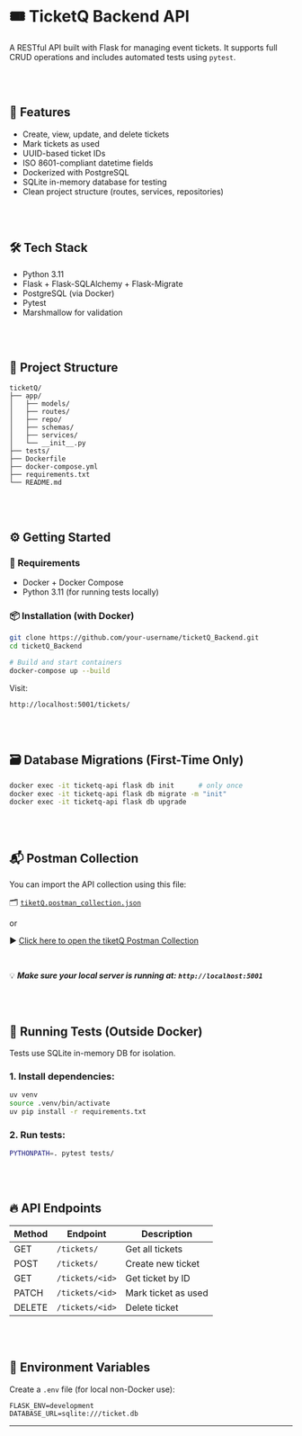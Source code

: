 # 🎟️ TicketQ Backend API

A RESTful API built with Flask for managing event tickets. It supports full CRUD operations and includes automated tests using `pytest`.

<br><br>

## 🚀 Features

- Create, view, update, and delete tickets
- Mark tickets as used
- UUID-based ticket IDs
- ISO 8601-compliant datetime fields
- Dockerized with PostgreSQL
- SQLite in-memory database for testing
- Clean project structure (routes, services, repositories)


<br><br>

## 🛠️ Tech Stack

- Python 3.11
- Flask + Flask-SQLAlchemy + Flask-Migrate
- PostgreSQL (via Docker)
- Pytest
- Marshmallow for validation


<br><br>

## 📁 Project Structure

```
ticketQ/
├── app/
│   ├── models/
│   ├── routes/
│   ├── repo/
│   ├── schemas/
│   ├── services/
│   └── __init__.py
├── tests/
├── Dockerfile
├── docker-compose.yml
├── requirements.txt
└── README.md
```


<br><br>

## ⚙️ Getting Started

### 🔧 Requirements

- Docker + Docker Compose
- Python 3.11 (for running tests locally)



### 📦 Installation (with Docker)

```bash
git clone https://github.com/your-username/ticketQ_Backend.git
cd ticketQ_Backend

# Build and start containers
docker-compose up --build
```

Visit:  
```
http://localhost:5001/tickets/
```


<br><br>

## 🗃️ Database Migrations (First-Time Only)

```bash
docker exec -it ticketq-api flask db init      # only once
docker exec -it ticketq-api flask db migrate -m "init"
docker exec -it ticketq-api flask db upgrade
```

<br><br>

## 📬 Postman Collection

You can import the API collection using this file:

🗂️ [`tiketQ.postman_collection.json`](./postman/tiketQ.postman_collection.json)

or

▶️ [Click here to open the tiketQ Postman Collection](https://rifqisaleh113-727111.postman.co/workspace/Rifqi-Saleh's-Workspace~470e69f4-ec50-477f-8294-6963e5d01d87/request/47257166-888aa840-3d12-4991-b2c6-6b44863b8f54?action=share&source=copy-link&creator=47257166)


<br>

💡 <i><b>Make sure your local server is running at: `http://localhost:5001`</i></b>


<br><br>

## 🧪 Running Tests (Outside Docker)

Tests use SQLite in-memory DB for isolation.

### 1. Install dependencies:
```bash
uv venv
source .venv/bin/activate
uv pip install -r requirements.txt
```

### 2. Run tests:

```bash
PYTHONPATH=. pytest tests/
```

<br><br>

## 🔥 API Endpoints

| Method | Endpoint            | Description           |
|--------|---------------------|-----------------------|
| GET    | `/tickets/`         | Get all tickets       |
| POST   | `/tickets/`         | Create new ticket     |
| GET    | `/tickets/<id>`     | Get ticket by ID      |
| PATCH  | `/tickets/<id>`     | Mark ticket as used   |
| DELETE | `/tickets/<id>`     | Delete ticket         |


<br><br>

## 📌 Environment Variables

Create a `.env` file (for local non-Docker use):

```
FLASK_ENV=development
DATABASE_URL=sqlite:///ticket.db
```

---